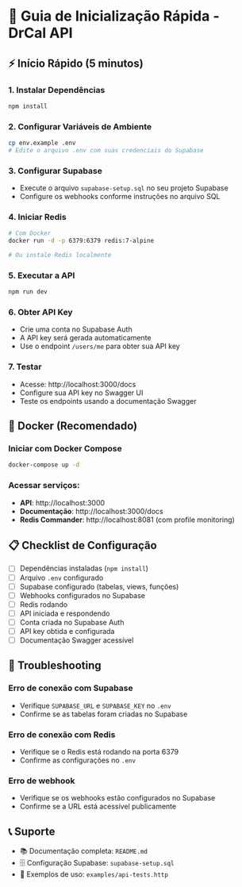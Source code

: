 # 🚀 Guia de Inicialização Rápida - DrCal API

## ⚡ Início Rápido (5 minutos)

### 1. Instalar Dependências
```bash
npm install
```

### 2. Configurar Variáveis de Ambiente
```bash
cp env.example .env
# Edite o arquivo .env com suas credenciais do Supabase
```

### 3. Configurar Supabase
- Execute o arquivo `supabase-setup.sql` no seu projeto Supabase
- Configure os webhooks conforme instruções no arquivo SQL

### 4. Iniciar Redis
```bash
# Com Docker
docker run -d -p 6379:6379 redis:7-alpine

# Ou instale Redis localmente
```

### 5. Executar a API
```bash
npm run dev
```

### 6. Obter API Key
- Crie uma conta no Supabase Auth
- A API key será gerada automaticamente
- Use o endpoint `/users/me` para obter sua API key

### 7. Testar
- Acesse: http://localhost:3000/docs
- Configure sua API key no Swagger UI
- Teste os endpoints usando a documentação Swagger

## 🐳 Docker (Recomendado)

### Iniciar com Docker Compose
```bash
docker-compose up -d
```

### Acessar serviços:
- **API**: http://localhost:3000
- **Documentação**: http://localhost:3000/docs
- **Redis Commander**: http://localhost:8081 (com profile monitoring)

## 📋 Checklist de Configuração

- [ ] Dependências instaladas (`npm install`)
- [ ] Arquivo `.env` configurado
- [ ] Supabase configurado (tabelas, views, funções)
- [ ] Webhooks configurados no Supabase
- [ ] Redis rodando
- [ ] API iniciada e respondendo
- [ ] Conta criada no Supabase Auth
- [ ] API key obtida e configurada
- [ ] Documentação Swagger acessível

## 🔧 Troubleshooting

### Erro de conexão com Supabase
- Verifique `SUPABASE_URL` e `SUPABASE_KEY` no `.env`
- Confirme se as tabelas foram criadas no Supabase

### Erro de conexão com Redis
- Verifique se o Redis está rodando na porta 6379
- Confirme as configurações no `.env`

### Erro de webhook
- Verifique se os webhooks estão configurados no Supabase
- Confirme se a URL está acessível publicamente

## 📞 Suporte

- 📚 Documentação completa: `README.md`
- 🗄️ Configuração Supabase: `supabase-setup.sql`
- 🧪 Exemplos de uso: `examples/api-tests.http` 